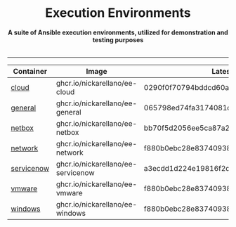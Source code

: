 <div align="center">
    <h1>Execution Environments</h1>
    <strong>
    A suite of Ansible execution environments, utilized for demonstration and testing purposes
    </strong><br><br>
</div>
<hr>
<div align="center">

Container | Image | Latest Tags
---|---|---
[cloud]( https://ghcr.io/nickarellano/ee-cloud ) | ghcr.io/nickarellano/ee-cloud | 0290f0f70794bddcd60a721335d6ea0ff8f1e754
[general]( https://ghcr.io/nickarellano/ee-general ) | ghcr.io/nickarellano/ee-general | 065798ed74fa3174081dd70a63ad8212658aeb1d
[netbox]( https://ghcr.io/nickarellano/ee-netbox ) | ghcr.io/nickarellano/ee-netbox | bb70f5d2056ee5ca87a28debb98afe4029c6349c
[network]( https://ghcr.io/nickarellano/ee-network ) | ghcr.io/nickarellano/ee-network | f880b0ebc28e83740938bcafea6a24a00c94bc76
[servicenow]( https://ghcr.io/nickarellano/ee-servicenow ) | ghcr.io/nickarellano/ee-servicenow | a3ecdd1d224e19816f2d02bfc54ab5332d6d51d2
[vmware]( https://ghcr.io/nickarellano/ee-vmware ) | ghcr.io/nickarellano/ee-vmware | f880b0ebc28e83740938bcafea6a24a00c94bc76
[windows]( https://ghcr.io/nickarellano/ee-windows ) | ghcr.io/nickarellano/ee-windows | f880b0ebc28e83740938bcafea6a24a00c94bc76

</div>
